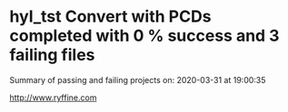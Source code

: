 # hyl_tst Convert with PCDs completed with 0 % success and 3 failing files

Summary of passing and failing projects on: 2020-03-31 at 19:00:35

http://www.ryffine.com
